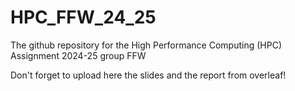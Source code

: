 # HPC_FFW_24_25
The github repository for the High Performance Computing (HPC) Assignment 2024-25 group FFW


Don't forget to upload here the slides and the report from overleaf!

